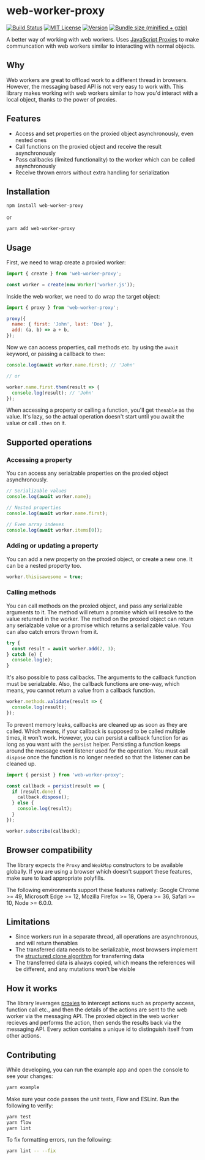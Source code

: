 # web-worker-proxy

[![Build Status][build-badge]][build]
[![MIT License][license-badge]][license]
[![Version][version-badge]][package]
[![Bundle size (minified + gzip)][bundle-size-badge]][bundle-size]

A better way of working with web workers. Uses [JavaScript Proxies](https://developer.mozilla.org/en-US/docs/Web/JavaScript/Reference/Global_Objects/Proxy) to make communcation with web workers similar to interacting with normal objects.

## Why

Web workers are great to offload work to a different thread in browsers. However, the messaging based API is not very easy to work with. This library makes working with web workers similar to how you'd interact with a local object, thanks to the power of proxies.

## Features

- Access and set properties on the proxied object asynchronously, even nested ones
- Call functions on the proxied object and receive the result asynchronously
- Pass callbacks (limited functionality) to the worker which can be called asynchronously
- Receive thrown errors without extra handling for serialization

## Installation

```sh
npm install web-worker-proxy
```

or

```sh
yarn add web-worker-proxy
```

## Usage

First, we need to wrap create a proxied worker:

```js
import { create } from 'web-worker-proxy';

const worker = create(new Worker('worker.js'));
```

Inside the web worker, we need to do wrap the target object:

```js
import { proxy } from 'web-worker-proxy';

proxy({
  name: { first: 'John', last: 'Doe' },
  add: (a, b) => a + b,
});
```

Now we can access properties, call methods etc. by using the `await` keyword, or passing a callback to `then`:

```js
console.log(await worker.name.first); // 'John'

// or

worker.name.first.then(result => {
  console.log(result); // 'John'
});
```

When accessing a property or calling a function, you'll get `thenable` as the value. It's lazy, so the actual operation doesn't start until you await the value or call `.then` on it.

## Supported operations

### Accessing a property

You can access any serialzable properties on the proxied object asynchronously.

```js
// Serializable values
console.log(await worker.name);

// Nested properties
console.log(await worker.name.first);

// Even array indexes
console.log(await worker.items[0]);
```

### Adding or updating a property

You can add a new property on the proxied object, or create a new one. It can be a nested property too.

```js
worker.thisisawesome = true;
```

### Calling methods

You can call methods on the proxied object, and pass any serializable arguments to it. The method will return a promise which will resolve to the value returned in the worker. The method on the proxied object can return any serialzable value or a promise which returns a serializable value. You can also catch errors thrown from it.

```js
try {
  const result = await worker.add(2, 3);
} catch (e) {
  console.log(e);
}
```

It's also possible to pass callbacks. The arguments to the callback function must be serialzable. Also, the callback functions are one-way, which means, you cannot return a value from a callback function.

```js
worker.methods.validate(result => {
  console.log(result);
});
```

To prevent memory leaks, callbacks are cleaned up as soon as they are called. Which means, if your callback is supposed to be called multiple times, it won't work. However, you can persist a callback function for as long as you want with the `persist` helper. Persisting a function keeps around the message event listener used for the operation. You must call `dispose` once the function is no longer needed so that the listener can be cleaned up.

```js
import { persist } from 'web-worker-proxy';

const callback = persist(result => {
  if (result.done) {
    callback.dispose();
  } else {
    console.log(result);
  }
});

worker.subscribe(callback);
```

## Browser compatibility

The library expects the `Proxy` and `WeakMap` constructors to be available globally. If you are using a browser which doesn't support these features, make sure to load appropriate polyfills.

The following environments support these features natively: Google Chrome >= 49, Microsoft Edge >= 12, Mozilla Firefox >= 18, Opera >= 36, Safari >= 10, Node >= 6.0.0.

## Limitations

- Since workers run in a separate thread, all operations are asynchronous, and will return thenables
- The transferred data needs to be serializable, most browsers implement the [structured clone algorithm](https://developer.mozilla.org/en-US/docs/Web/API/Web_Workers_API/Structured_clone_algorithm) for transferring data
- The transferred data is always copied, which means the references will be different, and any mutations won't be visible

## How it works

The library leverages [proxies](https://developer.mozilla.org/en-US/docs/Web/JavaScript/Reference/Global_Objects/Proxy) to intercept actions such as property access, function call etc., and then the details of the actions are sent to the web worker via the messaging API. The proxied object in the web worker recieves and performs the action, then sends the results back via the messaging API. Every action contains a unique id to distinguish itself from other actions.

## Contributing

While developing, you can run the example app and open the console to see your changes:

```sh
yarn example
```

Make sure your code passes the unit tests, Flow and ESLint. Run the following to verify:

```sh
yarn test
yarn flow
yarn lint
```

To fix formatting errors, run the following:

```sh
yarn lint -- --fix
```

<!-- badges -->

[build-badge]: https://img.shields.io/circleci/project/github/satya164/web-worker-proxy/master.svg?style=flat-square
[build]: https://circleci.com/gh/satya164/web-worker-proxy
[license-badge]: https://img.shields.io/npm/l/web-worker-proxy.svg?style=flat-square
[license]: https://opensource.org/licenses/MIT
[version-badge]: https://img.shields.io/npm/v/web-worker-proxy.svg?style=flat-square
[package]: https://www.npmjs.com/package/web-worker-proxy
[bundle-size-badge]: https://img.shields.io/bundlephobia/minzip/web-worker-proxy.svg?style=flat-square
[bundle-size]: https://bundlephobia.com/result?p=web-worker-proxy
